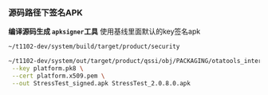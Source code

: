 ### 源码路径下签名APK
**编译源码生成 `apksigner`工具**
使用基线里面默认的key签名apk
``` bash
~/t1102-dev/system/build/target/product/security

~/t1102-dev/system/out/target/product/qssi/obj/PACKAGING/otatools_intermediates/otatools/bin/apksigner sign \
 --key platform.pk8 \
 --cert platform.x509.pem \
 --out StressTest_signed.apk StressTest_2.0.8.0.apk
```
